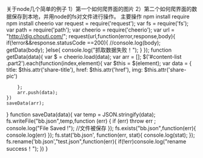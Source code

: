 关于node几个简单的例子
  1）第一个如何爬界面的图片
  2）第二个如何爬界面的数据保存到本地，并用node的fs对文件进行操作。
  主要操作
    npm install require
    npm install cheerio
var request = require('request');
var fs = require('fs');
var path = require('path');
var cheerio = require('cheerio');
var url = "http://dig.chouti.com/";
request(url,function(error,response,body){
	if(!error&&response.statusCode ==200){
		//console.log(body);
		getData(body);
	}else{ 
		console.log("抓取数据失败！");
	}
});
function getData(data){
	var $ = cheerio.load(data);
	var arr = [];
	$('#content-list .part2').each(function(index,element){
		var $this = $(element);
		var data = {
          title: $this.attr('share-title'),
          href: $this.attr('href'),
          img: $this.attr('share-pic')
			
		};
		arr.push(data);
	})
	saveData(arr);
}
function saveData(data){
	var temp = JSON.stringify(data);
	fs.writeFile("bb.json",temp,function (err) {
     if (err) throw err ;
     console.log("File Saved !"); //文件被保存
	});
	fs.exists("bb.json",function(err){
		console.log(err)
	});
	fs.stat('bb.json', function(err, stat){
	 console.log(stat);
	});
	fs.rename('bb.json',"test.json",function(err){
		if(!err)console.log("rename success！");
	})
}
